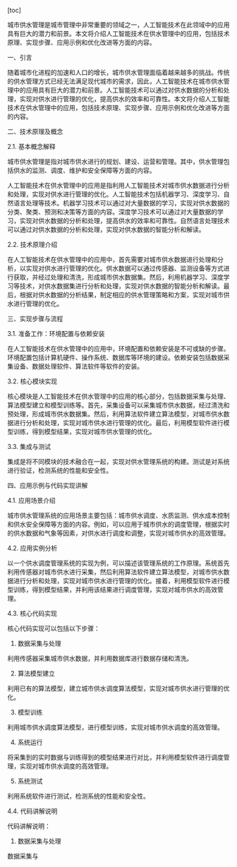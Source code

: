 
[toc]                    
                
                
城市供水管理是城市管理中非常重要的领域之一，人工智能技术在此领域中的应用具有巨大的潜力和前景。本文将介绍人工智能技术在供水管理中的应用，包括技术原理、实现步骤、应用示例和优化改进等方面的内容。

一、引言

随着城市化进程的加速和人口的增长，城市供水管理面临着越来越多的挑战。传统的供水管理方式已经无法满足现代城市的需求，因此，人工智能技术在城市供水管理中的应用具有巨大的潜力和前景。人工智能技术可以通过对供水数据的分析和处理，实现对供水进行管理的优化，提高供水的效率和可靠性。本文将介绍人工智能技术在供水管理中的应用，包括技术原理、实现步骤、应用示例和优化改进等方面的内容。

二、技术原理及概念

2.1. 基本概念解释

城市供水管理是指对城市供水进行的规划、建设、运营和管理。其中，供水管理包括供水的监测、调度、维护和安全保障等方面的内容。

人工智能技术在供水管理中的应用是指利用人工智能技术对城市供水数据进行分析和处理，实现对供水进行管理的优化。人工智能技术包括机器学习、深度学习、自然语言处理等技术。机器学习技术可以通过对大量数据的学习，实现对供水数据的分类、聚类、预测和决策等方面的内容。深度学习技术可以通过对大量数据的学习，实现对供水数据的分析和处理，提高供水的效率和可靠性。自然语言处理技术可以通过对供水数据的分析和处理，实现对供水数据的智能分析和解读。

2.2. 技术原理介绍

在人工智能技术在供水管理中的应用中，首先需要对城市供水数据进行处理和分析，以实现对供水进行管理的优化。供水数据可以通过传感器、监测设备等方式进行获取，并经过处理和清洗，形成城市供水数据集。然后，利用机器学习、深度学习等技术，对供水数据集进行分析和处理，实现对供水数据的智能分析和解读。最后，根据对供水数据的分析结果，制定相应的供水管理策略和方案，实现对城市供水进行管理的优化。

三、实现步骤与流程

3.1. 准备工作：环境配置与依赖安装

在人工智能技术在供水管理中的应用中，环境配置和依赖安装是不可或缺的步骤。环境配置包括计算机硬件、操作系统、数据库等环境的建设。依赖安装包括数据采集设备、数据处理软件、算法软件等软件的安装。

3.2. 核心模块实现

核心模块是人工智能技术在供水管理中的应用的核心部分，包括数据采集与处理、算法模型建立和模型训练等。首先，采集设备可以采集城市供水数据，经过清洗和预处理，形成城市供水数据集。然后，利用算法软件建立算法模型，对城市供水数据进行分析和处理，实现对城市供水进行管理的优化。最后，利用模型软件进行模型训练，得到模型结果，实现对城市供水管理的优化。

3.3. 集成与测试

集成是将不同模块的技术融合在一起，实现对供水管理系统的构建。测试是对系统进行验证，检测系统的性能和安全性。

四、应用示例与代码实现讲解

4.1. 应用场景介绍

城市供水管理系统的应用场景主要包括：城市供水调度、水质监测、供水成本控制和供水安全保障等方面的内容。例如，可以应用于城市供水的调度管理，根据实时的供水数据和气象等因素，对供水进行调度和调整，实现对城市供水的高效管理。

4.2. 应用实例分析

以一个供水调度管理系统的实现为例，可以描述该管理系统的工作原理。系统首先利用传感器对城市供水进行采集，然后利用算法软件建立算法模型，对城市供水数据进行分析和处理，实现对城市供水进行管理的优化。接着，利用模型软件进行模型训练，得到模型结果，并利用该结果进行调度管理，实现对城市供水的高效管理。

4.3. 核心代码实现

核心代码实现可以包括以下步骤：

1. 数据采集与处理

利用传感器采集城市供水数据，并利用数据库进行数据存储和清洗。

2. 算法模型建立

利用已有的算法模型，建立城市供水调度算法模型，实现对城市供水进行管理的优化。

3. 模型训练

利用城市供水调度算法模型，进行模型训练，实现对城市供水调度的高效管理。

4. 系统运行

将采集到的实时数据与训练得到的模型结果进行对比，并利用模型软件进行调度管理，实现对城市供水调度的高效管理。

5. 系统测试

利用系统软件进行测试，检测系统的性能和安全性。

4.4. 代码讲解说明

代码讲解说明：

1. 数据采集与处理

数据采集与

